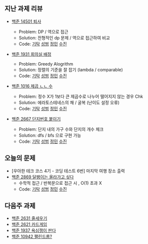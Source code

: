 
## 지난 과제 리뷰

- [백준 14501 퇴사](https://www.acmicpc.net/problem/14501)
  - Problem: DP / 역으로 접근  
  - Solution: 전형적인 dp 문제 / 역으로 접근하여 비교 
  - Code: [기탁](https://github.com/gitak/Algorithm_Study/blob/master/DP/Back14501.java) [성범](https://github.com/KvngSungBum/CodingTest/blob/master/src/BaekJoon2/dismiss_14501.java) [정민](https://github.com/han51361/Algorithm/blob/master/pythonProject/DP/retire_Q14501.py) [수진]()

- [백준 1931 회의실 배정](https://www.acmicpc.net/problem/1931)
  - Problem: Greedy Alogrithm 
  - Solution: 정렬의 기준을 잘 잡기 (lambda / comparable)  
  - Code: [기탁](https://github.com/gitak/Algorithm_Study/blob/master/Greedy/Back1931.java) [성범](https://github.com/KvngSungBum/CodingTest/blob/master/src/BaekJoon2/meetingRoom_1931.java) [정민](https://github.com/han51361/Algorithm/blob/master/pythonProject/collegeBaseClass/assignMeetingRoom_Q1931.py) [수진]()

- [백준 1016 제곱 ㄴㄴ 수](https://www.acmicpc.net/problem/1061)
  - Problem: 정수 X가 1보다 큰 제곱수로 나누어 떨어지지 않는 경우 Chk
  - Solution: 에라토스테네스의 채 / 굴복 (난이도 설정 오류)     
  - Code: [기탁]() [성범](https://github.com/KvngSungBum/CodingTest/blob/master/src/BaekJoon2/noSquareNumber_1016.java) [정민](https://github.com/han51361/Algorithm/blob/master/pythonProject/noSquaredNumber_Q1016.py) [수진]()
  
- [백준 2667 단지번호 붙이기](https://www.acmicpc.net/problem/2667)
  - Problem: 단지 내의 가구 수와 단지의 개수 체크  
  - Solution: dfs / bfs 으로 구현 가능 
  - Code: [기탁](https://github.com/gitak/Algorithm_Study/blob/master/BFS/Back2667.java) [성범](https://github.com/KvngSungBum/CodingTest/blob/master/src/BaekJoon2/numberingHouse_2667.java) [정민](https://github.com/han51361/Algorithm/blob/master/pythonProject/collegeBaseClass/attachNumber.py) [수진]()

## 오늘의 문제

- [우아한 테크 코스 4기 - 코딩 테스트 6번] 마지막 여행 장소 출력 
- [백준 2869 달팽이는 올라가고 싶다](https://www.acmicpc.net/problem/2869)
  - 수학적 접근 / 반복문으로 접근 시 , O(1) 초과 X  
  - Code: [기탁](https://github.com/gitak/Algorithm_Study/blob/master/Math/Back2869.java) [성범](https://github.com/KvngSungBum/CodingTest/blob/master/src/BaekJoon2/TravelSchedule.java) [정민](https://github.com/han51361/Algorithm/blob/master/pythonProject/snailMoving_Q2869.py) [수진]()

## 다음주 과제 

- [백준 2631 줄세우기](https://www.acmicpc.net/problem/2631)
- [백준 2621 카드게임](https://www.acmicpc.net/problem/2621)
- [백준 1937 욕심쟁이 판다](https://www.acmicpc.net/problem/1937)
- [백준 10942 팰린드롬?](https://www.acmicpc.net/problem/10942)
